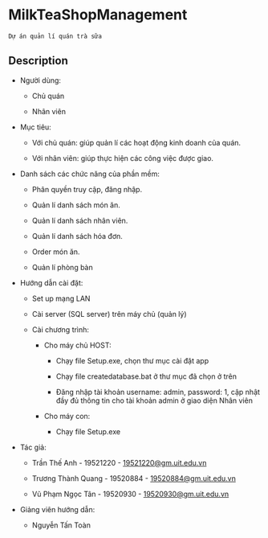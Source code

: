 # MilkTeaShopManagement
` Dự án quản lí quán trà sữa `
## Description 
  - Người dùng:
  
      - Chủ quán
      
      - Nhân viên 
      
  - Mục tiêu:
  
    - Với chủ quán: giúp quản lí các hoạt động kinh doanh của quán.
    
    - Với nhân viên: giúp thực hiện các công việc được giao.
    
  - Danh sách các chức năng của phần mềm: 
    
    - Phân quyền truy cập, đăng nhập.
  
    - Quản lí danh sách món ăn.
    
    - Quản lí danh sách nhân viên.
    
    - Quản lí danh sách hóa đơn.
    
    - Order món ăn.
    
    - Quản lí phòng bàn

  - Hướng dẫn cài đặt:
    
    - Set up mạng LAN 
    
    - Cài server (SQL server) trên máy chủ (quản lý)
    
    - Cài chương trình:
    
      - Cho máy chủ HOST:
      
        - Chạy file Setup.exe, chọn thư mục cài đặt app
        
        - Chạy file createdatabase.bat ở thư mục đã chọn ở trên
        
        - Đăng nhập tài khoản username: admin, password: 1, cập nhật đầy đủ thông tin cho tài khoản admin ở giao diện Nhân viên
        
      - Cho máy con:
      
        - Chạy file Setup.exe

  - Tác giả:

    - Trần Thế Anh - 19521220 - 19521220@gm.uit.edu.vn
    
    - Trương Thành Quang - 19520884 - 19520884@gm.uit.edu.vn
    
    - Vũ Phạm Ngọc Tân - 19520930 - 19520930@gm.uit.edu.vn
    
   - Giảng viên hướng dẫn:
    
      - Nguyễn Tấn Toàn

